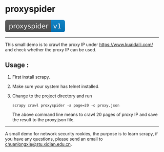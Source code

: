 # proxyspider

![](https://github.com/WD-2711/proxyspider/blob/main/proxyspider-v1-blue.svg)

------

This small demo is to crawl the proxy IP under https://www.kuaidaili.com/ and check whether the proxy IP can be used.

## Usage :

1. First install scrapy.

2. Make sure your system has telnet installed.

3. Change to the project directory and run

   ```
   scrapy crawl proxyspider -a page=20 -o proxy.json
   ```

   The above command line means to crawl 20 pages of proxy IP and save the result to the proxy.json file.

------

A small demo for network security rookies, the purpose is to learn scrapy, if you have any questions, please send an email to chuanlongxie@stu.xidian.edu.cn.

